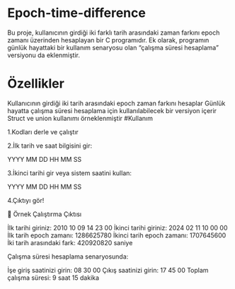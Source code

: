 # Epoch-time-difference
Bu proje, kullanıcının girdiği iki farklı tarih arasındaki zaman farkını epoch zamanı üzerinden hesaplayan bir C programıdır.
Ek olarak, programın günlük hayattaki bir kullanım senaryosu olan “çalışma süresi hesaplama” versiyonu da eklenmiştir.

# Özellikler
Kullanıcının girdiği iki tarih arasındaki epoch zaman farkını hesaplar
Günlük hayatta çalışma süresi hesaplama için kullanılabilecek bir versiyon içerir
Struct ve union kullanımı örneklenmiştir
#Kullanım

1.Kodları derle ve çalıştır


2.İlk tarih ve saat bilgisini gir:

YYYY MM DD HH MM SS

3.İkinci tarihi gir veya sistem saatini kullan:

YYYY MM DD HH MM SS

4.Çıktıyı gör! 

📌 Örnek Çalıştırma Çıktısı

İlk tarihi giriniz:
2010 10 09 14 23 00
İkinci tarihi giriniz:
2024 02 11 10 00 00
İlk tarih epoch zamanı: 1286625780
İkinci tarih epoch zamanı: 1707645600
İki tarih arasındaki fark: 420920820 saniye

Çalışma süresi hesaplama senaryosunda:


İşe giriş saatinizi girin:
08 30 00
Çıkış saatinizi girin:
17 45 00
Toplam çalışma süresi: 9 saat 15 dakika
